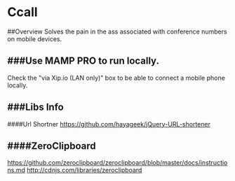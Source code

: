 Ccall
====================

##Overview
Solves the pain in the ass associated with conference numbers on mobile devices.


###Use MAMP PRO to run locally.
---
Check the "via Xip.io (LAN only)" box to be able to connect a mobile phone locally.

###Libs Info
---
####Url Shortner
https://github.com/hayageek/jQuery-URL-shortener
	
####ZeroClipboard
---
https://github.com/zeroclipboard/zeroclipboard/blob/master/docs/instructions.md
http://cdnjs.com/libraries/zeroclipboard

